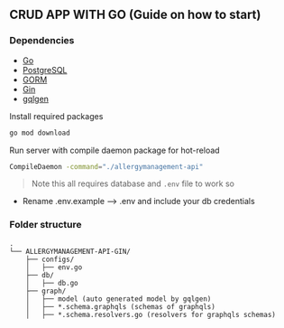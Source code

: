 ## CRUD APP WITH GO (Guide on how to start)

### Dependencies

- [Go](https://go.dev/)
- [PostgreSQL](https://www.postgresql.org/)
- [GORM](https://gorm.io/)
- [Gin](https://gin-gonic.com/)
- [gqlgen](https://gqlgen.com/)

Install required packages

```bash
go mod download
```

Run server with compile daemon package for hot-reload

```bash
CompileDaemon -command="./allergymanagement-api"
```

> Note this all requires database and `.env` file to work so

- Rename .env.example --> .env and include your db credentials

### Folder structure

```
.
└── ALLERGYMANAGEMENT-API-GIN/
    ├── configs/
    │   ├── env.go
    ├── db/
    │   ├── db.go
    ├── graph/
    │   ├── model (auto generated model by gqlgen)
    │   ├── *.schema.graphqls (schemas of graphqls)
    │   ├── *.schema.resolvers.go (resolvers for graphqls schemas)
```
